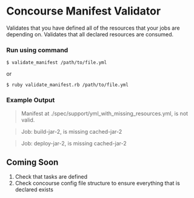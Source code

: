 # Concourse Manifest Validator
 
 Validates that you have defined all of the resources that your jobs are depending on.
 Validates that all declared resources are consumed.
 
### Run using command
`$ validate_manifest /path/to/file.yml`
 
 or
    
`$ ruby validate_manifest.rb /path/to/file.yml`
 
### Example Output


>Manifest at ./spec/support/yml_with_missing_resources.yml, is not valid.


>Job: build-jar-2, is missing cached-jar-2 

>Job: deploy-jar-2, is missing cached-jar-2

 
## Coming Soon
 
 1. Check that tasks are defined
 1. Check concourse config file structure to ensure everything that is declared exists